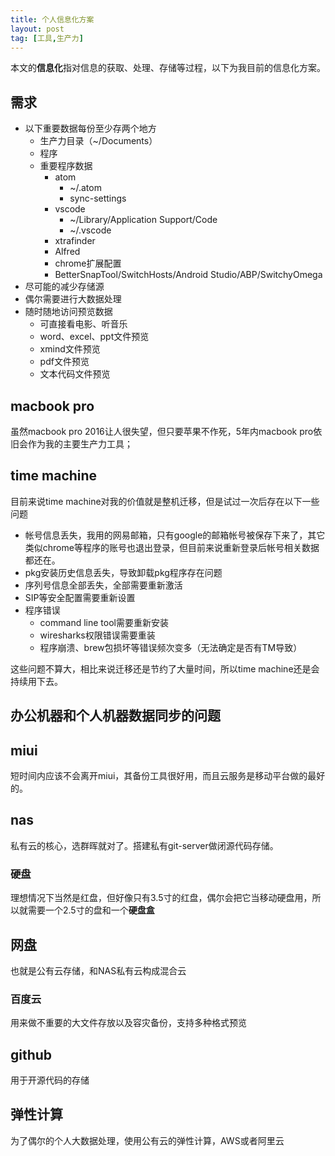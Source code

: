 ```yaml
---
title: 个人信息化方案
layout: post
tag: [工具,生产力]
---
```


本文的**信息化**指对信息的获取、处理、存储等过程，以下为我目前的信息化方案。

## 需求

* 以下重要数据每份至少存两个地方
	* 生产力目录（~/Documents）
	* 程序
	* 重要程序数据
		* atom
			* ~/.atom
			* sync-settings
		* vscode
			* ~/Library/Application Support/Code
			* ~/.vscode
		* xtrafinder
		* Alfred
		* chrome扩展配置
		* BetterSnapTool/SwitchHosts/Android Studio/ABP/SwitchyOmega
* 尽可能的减少存储源
* 偶尔需要进行大数据处理
* 随时随地访问预览数据
	* 可直接看电影、听音乐
	* word、excel、ppt文件预览
	* xmind文件预览
	* pdf文件预览
	* 文本代码文件预览

## macbook pro

虽然macbook pro 2016让人很失望，但只要苹果不作死，5年内macbook pro依旧会作为我的主要生产力工具；

## time machine

目前来说time machine对我的价值就是整机迁移，但是试过一次后存在以下一些问题

* 帐号信息丢失，我用的网易邮箱，只有google的邮箱帐号被保存下来了，其它类似chrome等程序的账号也退出登录，但目前来说重新登录后帐号相关数据都还在。
* pkg安装历史信息丢失，导致卸载pkg程序存在问题
* 序列号信息全部丢失，全部需要重新激活
* SIP等安全配置需要重新设置
* 程序错误
	* command line tool需要重新安装
	* wiresharks权限错误需要重装
	* 程序崩溃、brew包损坏等错误频次变多（无法确定是否有TM导致）

这些问题不算大，相比来说迁移还是节约了大量时间，所以time machine还是会持续用下去。

## 办公机器和个人机器数据同步的问题

## miui

短时间内应该不会离开miui，其备份工具很好用，而且云服务是移动平台做的最好的。

## nas

私有云的核心，选群晖就对了。搭建私有git-server做闭源代码存储。

### 硬盘

理想情况下当然是红盘，但好像只有3.5寸的红盘，偶尔会把它当移动硬盘用，所以就需要一个2.5寸的盘和一个**硬盘盒**

## 网盘

也就是公有云存储，和NAS私有云构成混合云

### 百度云

用来做不重要的大文件存放以及容灾备份，支持多种格式预览

## github

用于开源代码的存储

## 弹性计算

为了偶尔的个人大数据处理，使用公有云的弹性计算，AWS或者阿里云
